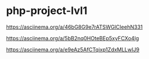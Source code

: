 # php-project-lvl1

https://asciinema.org/a/46bG8G9e7rATSWGlCIeehN331

https://asciinema.org/a/5bB2nq0HOteBEp5xyFCXo4lg

https://asciinema.org/a/e9eAz5AfCTqixp1ZdxMLLwIJ9
